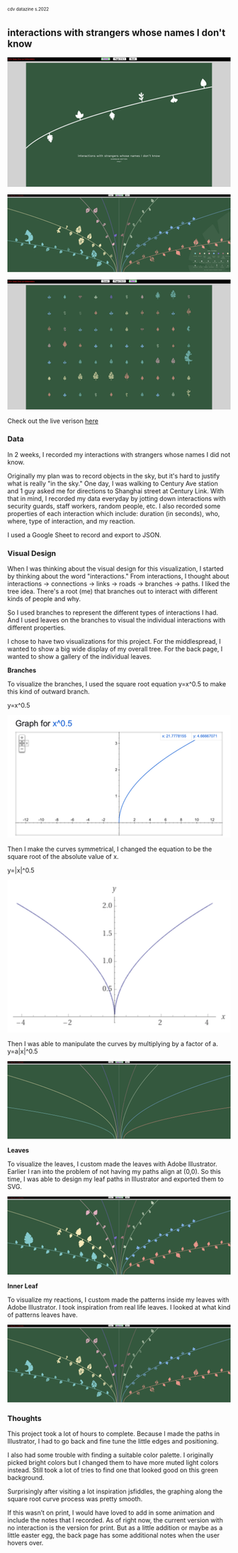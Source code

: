 <sub><sup>cdv datazine s.2022</sup></sub>

## interactions with strangers whose names I don't know

<p align="center">
<img src="assets/front.jpg">
</p>

<p align="center">
<img src="assets/middlespread.jpg">
</p>

<p align="center">
<img src="assets/back.jpg">
</p>

Check out the live verison [here](https://clcl915.github.io/cdv-student/projects/data-zine/)

### Data

In 2 weeks, I recorded my interactions with strangers whose names I did not know. 

Originally my plan was to record objects in the sky, but it's hard to justify what is really "in the sky." One day, I was walking to Century Ave station and 1 guy asked me for directions to Shanghai street at Century Link. With that in mind, I recorded my data everyday by jotting down interactions with security guards, staff workers, random people, etc. I also recorded some properties of each interaction which include: duration (in seconds), who, where, type of interaction, and my reaction.  

I used a Google Sheet to record and export to JSON.


### Visual Design

When I was thinking about the visual design for this visualization, I started by thinking about the word "interactions." From interactions, I thought about interactions → connections → links → roads → branches → paths. I liked the tree idea. There's a root (me) that branches out to interact with different kinds of people and why. 

So I used branches to represent the different types of interactions I had. And I used leaves on the branches to visual the individual interactions with different properties.

I chose to have two visualizations for this project. For the middlespread, I wanted to show a big wide display of my overall tree. For the back page, I wanted to show a gallery of the individual leaves. 

**Branches** 

To visualize the branches, I used the square root equation y=x^0.5 to make this kind of outward branch. 

y=x^0.5
<p align="center">
<img src="assets/squareroot-curve.png"/></p>

Then I make the curves symmetrical, I changed the equation to be the square root of the absolute value of x. 

y=|x|^0.5
<p align="center">
<img src="assets/sqrt-of-absolute-x.png"/></p>

Then I was able to manipulate the curves by multiplying by a factor of a. 
y=a|x|^0.5

![](assets/middlespread-just-branches.jpg)

**Leaves** 

To visualize the leaves, I custom made the leaves with Adobe Illustrator. Earlier I ran into the problem of not having my paths align at (0,0). So this time, I was able to design my leaf paths in Illustrator and exported them to SVG. 

![](assets/middlespread-leaves-no-inner.jpg)

**Inner Leaf** 

To visualize my reactions, I custom made the patterns inside my leaves with Adobe Illustrator. I took inspiration from real life leaves. I looked at what kind of patterns leaves have.   

![](assets/middlespread-full.jpg)

### Thoughts

This project took a lot of hours to complete. Because I made the paths in Illustrator, I had to go back and fine tune the little edges and positioning. 

I also had some trouble with finding a suitable color palette. I originally picked bright colors but I changed them to have more muted light colors instead. Still took a lot of tries to find one that looked good on this green background.  

Surprisingly after visiting a lot inspiration jsfiddles, the graphing along the square root curve process was pretty smooth.    

If this wasn’t on print, I would have loved to add in some animation and include the notes that I recorded. As of right now, the current version with no interaction is the version for print. But as a little addition or maybe as a little easter egg, the back page has some additional notes when the user hovers over.   
